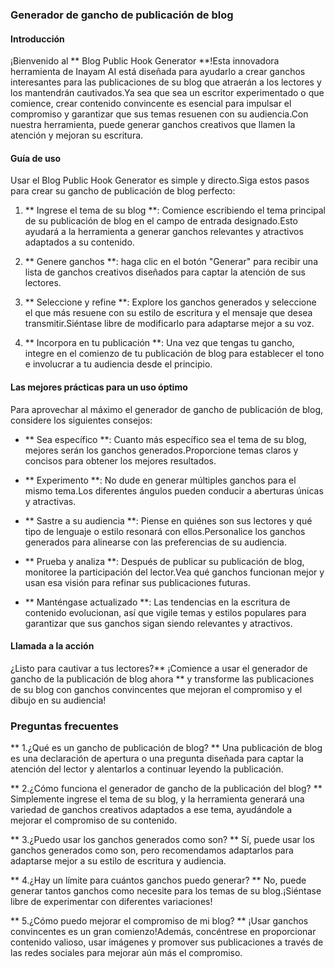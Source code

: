 ### Generador de gancho de publicación de blog

#### Introducción
¡Bienvenido al ** Blog Public Hook Generator **!Esta innovadora herramienta de Inayam AI está diseñada para ayudarlo a crear ganchos interesantes para las publicaciones de su blog que atraerán a los lectores y los mantendrán cautivados.Ya sea que sea un escritor experimentado o que comience, crear contenido convincente es esencial para impulsar el compromiso y garantizar que sus temas resuenen con su audiencia.Con nuestra herramienta, puede generar ganchos creativos que llamen la atención y mejoran su escritura.

#### Guía de uso
Usar el Blog Public Hook Generator es simple y directo.Siga estos pasos para crear su gancho de publicación de blog perfecto:

1. ** Ingrese el tema de su blog **: Comience escribiendo el tema principal de su publicación de blog en el campo de entrada designado.Esto ayudará a la herramienta a generar ganchos relevantes y atractivos adaptados a su contenido.

2. ** Genere ganchos **: haga clic en el botón "Generar" para recibir una lista de ganchos creativos diseñados para captar la atención de sus lectores.

3. ** Seleccione y refine **: Explore los ganchos generados y seleccione el que más resuene con su estilo de escritura y el mensaje que desea transmitir.Siéntase libre de modificarlo para adaptarse mejor a su voz.

4. ** Incorpora en tu publicación **: Una vez que tengas tu gancho, integre en el comienzo de tu publicación de blog para establecer el tono e involucrar a tu audiencia desde el principio.

#### Las mejores prácticas para un uso óptimo
Para aprovechar al máximo el generador de gancho de publicación de blog, considere los siguientes consejos:

- ** Sea específico **: Cuanto más específico sea el tema de su blog, mejores serán los ganchos generados.Proporcione temas claros y concisos para obtener los mejores resultados.

- ** Experimento **: No dude en generar múltiples ganchos para el mismo tema.Los diferentes ángulos pueden conducir a aberturas únicas y atractivas.

- ** Sastre a su audiencia **: Piense en quiénes son sus lectores y qué tipo de lenguaje o estilo resonará con ellos.Personalice los ganchos generados para alinearse con las preferencias de su audiencia.

- ** Prueba y analiza **: Después de publicar su publicación de blog, monitoree la participación del lector.Vea qué ganchos funcionan mejor y usan esa visión para refinar sus publicaciones futuras.

- ** Manténgase actualizado **: Las tendencias en la escritura de contenido evolucionan, así que vigile temas y estilos populares para garantizar que sus ganchos sigan siendo relevantes y atractivos.

#### Llamada a la acción
¿Listo para cautivar a tus lectores?** ¡Comience a usar el generador de gancho de la publicación de blog ahora ** y transforme las publicaciones de su blog con ganchos convincentes que mejoran el compromiso y el dibujo en su audiencia!

### Preguntas frecuentes

** 1.¿Qué es un gancho de publicación de blog? **
Una publicación de blog es una declaración de apertura o una pregunta diseñada para captar la atención del lector y alentarlos a continuar leyendo la publicación.

** 2.¿Cómo funciona el generador de gancho de la publicación del blog? **
Simplemente ingrese el tema de su blog, y la herramienta generará una variedad de ganchos creativos adaptados a ese tema, ayudándole a mejorar el compromiso de su contenido.

** 3.¿Puedo usar los ganchos generados como son? **
Sí, puede usar los ganchos generados como son, pero recomendamos adaptarlos para adaptarse mejor a su estilo de escritura y audiencia.

** 4.¿Hay un límite para cuántos ganchos puedo generar? **
No, puede generar tantos ganchos como necesite para los temas de su blog.¡Siéntase libre de experimentar con diferentes variaciones!

** 5.¿Cómo puedo mejorar el compromiso de mi blog? **
¡Usar ganchos convincentes es un gran comienzo!Además, concéntrese en proporcionar contenido valioso, usar imágenes y promover sus publicaciones a través de las redes sociales para mejorar aún más el compromiso.